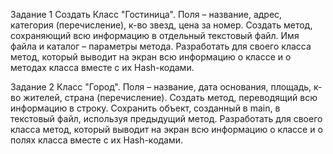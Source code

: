 Задание 1 
Создать Класс "Гостиница". Поля – название, адрес, категория (перечисление), к-во звезд, цена за номер. Создать метод, сохраняющий всю информацию в отдельный текстовый файл. Имя файла и каталог – параметры метода. Разработать для своего класса метод, который выводит на экран всю информацию о классе и о методах класса вместе с их Hash-кодами.

Задание 2 
Класс "Город". Поля – название, дата основания, площадь, к-во жителей, страна (перечисление). Создать метод, переводящий всю информацию в строку. Сохранить объект, созданный в main, в текстовый файл, используя предыдущий метод.
Разработать для своего класса метод, который выводит на экран всю информацию о классе и о полях класса вместе с их Hash-кодами.

